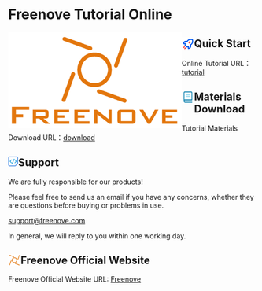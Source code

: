 # Freenove Tutorial Online

<img src="readme\freenove-logo.png" alt="freenove-logo" width='70%' align="left"/>



## <img src="readme\start.png" alt="start" width='5%' align="left"/> **Quick Start**

Online Tutorial URL：[tutorial](https://docs.freenove.com/en/latest/)



## <img src="readme\text.png" alt="text" width='5%' align="left"/> **Materials Download**

Tutorial Materials Download URL：[download](https://docs.freenove.com/en/latest/about-freenove/tutorial.html)



## <img src="readme\support.png" alt="support" width='4%' align="left"/>  **Support**

We are fully responsible for our products!

Please feel free to send us an email if you have any concerns, whether they are questions before buying or problems in use.

[support@freenove.com](mailto:support@freenove.com)

In general, we will reply to you within one working day.



## <img src="readme\freenove.png" alt="freenove" width='5%' align="left"/>**Freenove Official Website**

Freenove Official Website URL: [Freenove](https://freenove.com/)